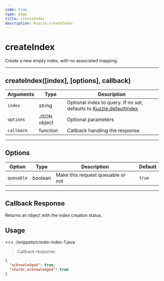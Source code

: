 ```yaml
---
code: true
type: page
title: createIndex
description: Kuzzle:createIndex
---
```


# createIndex

Create a new empty index, with no associated mapping.

---

## createIndex([index], [options], callback)

| Arguments  | Type        | Description                                                                                                           |
| ---------- | ----------- | --------------------------------------------------------------------------------------------------------------------- |
| `index`    | string      | Optional index to query. If no set, defaults to [Kuzzle.defaultIndex](/sdk/java/2/core-classes/kuzzle/#properties) |
| `options`  | JSON object | Optional parameters                                                                                                   |
| `callback` | function    | Callback handling the response                                                                                        |

---

## Options

| Option     | Type    | Description                       | Default |
| ---------- | ------- | --------------------------------- | ------- |
| `queuable` | boolean | Make this request queuable or not | `true`  |

---

## Callback Response

Returns an object with the index creation status.

## Usage

<<< ./snippets/create-index-1.java

> Callback response:

```json
{
  "acknowledged": true,
  "shards_acknowledged": true
}
```
